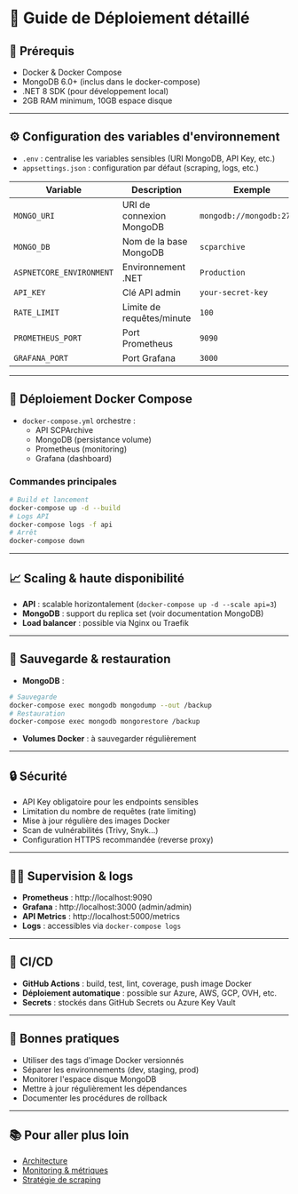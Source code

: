 # 🚀 Guide de Déploiement détaillé

## 🧰 Prérequis
- Docker & Docker Compose
- MongoDB 6.0+ (inclus dans le docker-compose)
- .NET 8 SDK (pour développement local)
- 2GB RAM minimum, 10GB espace disque

---

## ⚙️ Configuration des variables d'environnement
- `.env` : centralise les variables sensibles (URI MongoDB, API Key, etc.)
- `appsettings.json` : configuration par défaut (scraping, logs, etc.)

| Variable              | Description                        | Exemple                        |
|-----------------------|------------------------------------|--------------------------------|
| `MONGO_URI`           | URI de connexion MongoDB           | `mongodb://mongodb:27017`      |
| `MONGO_DB`            | Nom de la base MongoDB             | `scparchive`                   |
| `ASPNETCORE_ENVIRONMENT` | Environnement .NET               | `Production`                   |
| `API_KEY`             | Clé API admin                      | `your-secret-key`              |
| `RATE_LIMIT`          | Limite de requêtes/minute          | `100`                          |
| `PROMETHEUS_PORT`     | Port Prometheus                    | `9090`                         |
| `GRAFANA_PORT`        | Port Grafana                       | `3000`                         |

---

## 🐳 Déploiement Docker Compose
- `docker-compose.yml` orchestre :
  - API SCPArchive
  - MongoDB (persistance volume)
  - Prometheus (monitoring)
  - Grafana (dashboard)

### Commandes principales
```bash
# Build et lancement
docker-compose up -d --build
# Logs API
docker-compose logs -f api
# Arrêt
docker-compose down
```

---

## 📈 Scaling & haute disponibilité
- **API** : scalable horizontalement (`docker-compose up -d --scale api=3`)
- **MongoDB** : support du replica set (voir documentation MongoDB)
- **Load balancer** : possible via Nginx ou Traefik

---

## 💾 Sauvegarde & restauration
- **MongoDB** :
```bash
# Sauvegarde
docker-compose exec mongodb mongodump --out /backup
# Restauration
docker-compose exec mongodb mongorestore /backup
```
- **Volumes Docker** : à sauvegarder régulièrement

---

## 🔒 Sécurité
- API Key obligatoire pour les endpoints sensibles
- Limitation du nombre de requêtes (rate limiting)
- Mise à jour régulière des images Docker
- Scan de vulnérabilités (Trivy, Snyk...)
- Configuration HTTPS recommandée (reverse proxy)

---

## 🕵️‍♂️ Supervision & logs
- **Prometheus** : http://localhost:9090
- **Grafana** : http://localhost:3000 (admin/admin)
- **API Metrics** : http://localhost:5000/metrics
- **Logs** : accessibles via `docker-compose logs`

---

## 🔄 CI/CD
- **GitHub Actions** : build, test, lint, coverage, push image Docker
- **Déploiement automatique** : possible sur Azure, AWS, GCP, OVH, etc.
- **Secrets** : stockés dans GitHub Secrets ou Azure Key Vault

---

## 🏅 Bonnes pratiques
- Utiliser des tags d'image Docker versionnés
- Séparer les environnements (dev, staging, prod)
- Monitorer l'espace disque MongoDB
- Mettre à jour régulièrement les dépendances
- Documenter les procédures de rollback

---

## 📚 Pour aller plus loin
- [Architecture](architecture.md)
- [Monitoring & métriques](prometheus.md)
- [Stratégie de scraping](scraping.md)
